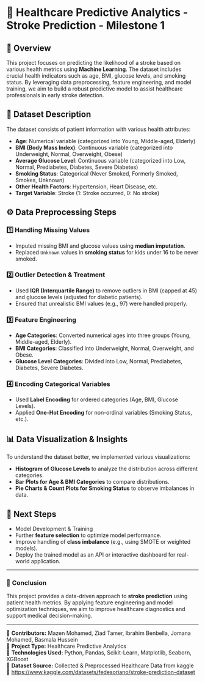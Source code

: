 # 📌 Healthcare Predictive Analytics - Stroke Prediction - Milestone 1

## 📖 Overview
This project focuses on predicting the likelihood of a stroke based on various health metrics using **Machine Learning**. The dataset includes crucial health indicators such as age, BMI, glucose levels, and smoking status. By leveraging data preprocessing, feature engineering, and model training, we aim to build a robust predictive model to assist healthcare professionals in early stroke detection.

## 📂 Dataset Description
The dataset consists of patient information with various health attributes:
- **Age**: Numerical variable (categorized into Young, Middle-aged, Elderly)
- **BMI (Body Mass Index)**: Continuous variable (categorized into Underweight, Normal, Overweight, Obese)
- **Average Glucose Level**: Continuous variable (categorized into Low, Normal, Prediabetes, Diabetes, Severe Diabetes)
- **Smoking Status**: Categorical (Never Smoked, Formerly Smoked, Smokes, Unknown)
- **Other Health Factors**: Hypertension, Heart Disease, etc.
- **Target Variable**: Stroke (1: Stroke occurred, 0: No stroke)

## ⚙️ Data Preprocessing Steps
### 1️⃣ **Handling Missing Values**
- Imputed missing BMI and glucose values using **median imputation**.
- Replaced `Unknown` values in **smoking status** for kids under 16 to be never smoked.

### 2️⃣ **Outlier Detection & Treatment**
- Used **IQR (Interquartile Range)** to remove outliers in BMI (capped at 45) and glucose levels (adjusted for diabetic patients).
- Ensured that unrealistic BMI values (e.g., 97) were handled properly.

### 3️⃣ **Feature Engineering**
- **Age Categories**: Converted numerical ages into three groups (Young, Middle-aged, Elderly).
- **BMI Categories**: Classified into Underweight, Normal, Overweight, and Obese.
- **Glucose Level Categories**: Divided into Low, Normal, Prediabetes, Diabetes, Severe Diabetes.

### 4️⃣ **Encoding Categorical Variables**
- Used **Label Encoding** for ordered categories (Age, BMI, Glucose Levels).
- Applied **One-Hot Encoding** for non-ordinal variables (Smoking Status, etc.).

## 📊 Data Visualization & Insights
To understand the dataset better, we implemented various visualizations:
- **Histogram of Glucose Levels** to analyze the distribution across different categories.
- **Bar Plots for Age & BMI Categories** to compare distributions.
- **Pie Charts & Count Plots for Smoking Status** to observe imbalances in data.

## 🚀 Next Steps
- Model Development & Training
- Further **feature selection** to optimize model performance.
- Improve handling of **class imbalance** (e.g., using SMOTE or weighted models).
- Deploy the trained model as an API or interactive dashboard for real-world application.

---
### 🎯 **Conclusion**
This project provides a data-driven approach to **stroke prediction** using patient health metrics. By applying feature engineering and model optimization techniques, we aim to improve healthcare diagnostics and support medical decision-making.

---
📌 **Contributors:** Mazen Mohamed, Ziad Tamer, Ibrahim Benbella, Jomana Mohamed, Basmala Hussein  
📌 **Project Type:** Healthcare Predictive Analytics  
📌 **Technologies Used:** Python, Pandas, Scikit-Learn, Matplotlib, Seaborn, XGBoost  
📌 **Dataset Source:** Collected & Preprocessed Healthcare Data from kaggle  
       🔗 https://www.kaggle.com/datasets/fedesoriano/stroke-prediction-dataset



